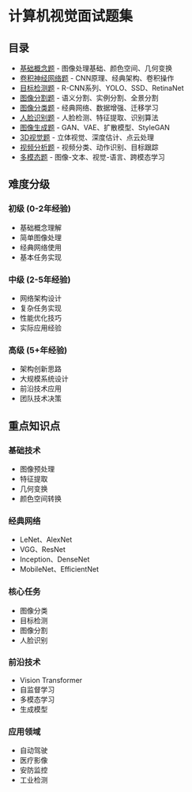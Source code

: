 # 计算机视觉面试题集

## 目录

- [基础概念题](./basic-concepts.md) - 图像处理基础、颜色空间、几何变换
- [卷积神经网络题](./cnn-questions.md) - CNN原理、经典架构、卷积操作
- [目标检测题](./object-detection.md) - R-CNN系列、YOLO、SSD、RetinaNet
- [图像分割题](./image-segmentation.md) - 语义分割、实例分割、全景分割
- [图像分类题](./image-classification.md) - 经典网络、数据增强、迁移学习
- [人脸识别题](./face-recognition.md) - 人脸检测、特征提取、识别算法
- [图像生成题](./image-generation.md) - GAN、VAE、扩散模型、StyleGAN
- [3D视觉题](./3d-vision.md) - 立体视觉、深度估计、点云处理
- [视频分析题](./video-analysis.md) - 视频分类、动作识别、目标跟踪
- [多模态题](./multimodal.md) - 图像-文本、视觉-语言、跨模态学习

## 难度分级

### 初级 (0-2年经验)
- 基础概念理解
- 简单图像处理
- 经典网络使用
- 基本任务实现

### 中级 (2-5年经验)
- 网络架构设计
- 复杂任务实现
- 性能优化技巧
- 实际应用经验

### 高级 (5+年经验)
- 架构创新思路
- 大规模系统设计
- 前沿技术应用
- 团队技术决策

## 重点知识点

### 基础技术
- 图像预处理
- 特征提取
- 几何变换
- 颜色空间转换

### 经典网络
- LeNet、AlexNet
- VGG、ResNet
- Inception、DenseNet
- MobileNet、EfficientNet

### 核心任务
- 图像分类
- 目标检测
- 图像分割
- 人脸识别

### 前沿技术
- Vision Transformer
- 自监督学习
- 多模态学习
- 生成模型

### 应用领域
- 自动驾驶
- 医疗影像
- 安防监控
- 工业检测
